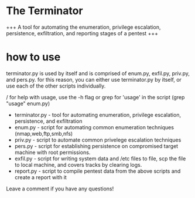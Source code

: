 # The Terminator
+++ A tool for automating the enumeration, privilege escalation, persistence, exfiltration, and reporting stages of a pentest +++

# how to use
terminator.py is used by itself and is comprised of enum.py, exfil.py, priv.py, and pers.py. for this reason, you can either use terminator.py by itself, or use each of the other scripts individually.

/ for help with usage, use the -h flag or grep for 'usage' in the script (grep "usage" enum.py)

- terminator.py - tool for automating enumeration, privilege escalation, persistence, and exfiltration
- enum.py - script for automating common enumeration techniques (nmap,web,ftp,smb,nfs)
- priv.py - script to automate common privelege escalation techniques
- pers.py - script for establishing persistence on compromised target machine with root permissions.
- exfil.py - script for writing system data and /etc files to file, scp the file to local machine, and covers tracks by clearing logs.
- report.py - script to compile pentest data from the above scripts and create a report with it

Leave a comment if you have any questions!
